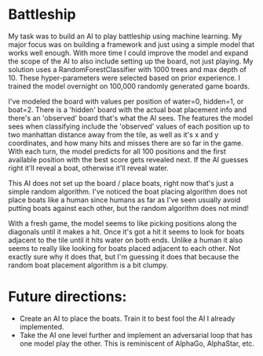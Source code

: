 # Battleship
My task was to build an AI to play battleship using machine learning. My major focus was on building a framework and just using a simple model that works well enough. With more time I could improve the model and expand the scope of the AI to also include setting up the board, not just playing. My solution uses a RandomForestClassifier with 1000 trees and max depth of 10. These hyper-parameters were selected based on prior experience. I trained the model overnight on 100,000 randomly generated game boards.

I've modeled the board with values per position of water=0, hidden=1, or boat=2. There is a 'hidden' board with the actual boat placement info and there's an 'observed' board that's what the AI sees. The features the model sees when classifying include the 'observed' values of each position up to two manhattan distance away from the tile, as well as it's x and y coordinates, and how many hits and misses there are so far in the game. With each turn, the model predicts for all 100 positions and the first available position with the best score gets revealed next. If the AI guesses right it'll reveal a boat, otherwise it'll reveal water.

This AI does not set up the board / place boats, right now that's just a simple random algorithm. I've noticed the boat placing algorithm does not place boats like a human since humans as far as I've seen usually avoid putting boats against each other, but the random algorithm does not mind!

With a fresh game, the model seems to like picking positions along the diagonals until it makes a hit. Once it's got a hit it seems to look for boats adjacent to the tile until it hits water on both ends. Unlike a human it also seems to really like looking for boats placed adjacent to each other. Not exactly sure why it does that, but I'm guessing it does that because the random boat placement algorithm is a bit clumpy.


# Future directions:
* Create an AI to place the boats. Train it to best fool the AI I already implemented.
* Take the AI one level further and implement an adversarial loop that has one model play the other. This is reminiscent of AlphaGo, AlphaStar, etc.
